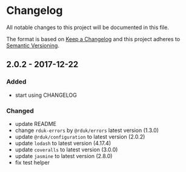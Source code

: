 # Changelog
All notable changes to this project will be documented in this file.

The format is based on [Keep a Changelog](http://keepachangelog.com/en/1.0.0/)
and this project adheres to [Semantic Versioning](http://semver.org/spec/v2.0.0.html).

## 2.0.2 - 2017-12-22
### Added
- start using CHANGELOG
### Changed
- update README
- change `rduk-errors` by `@rduk/errors` latest version (1.3.0)
- update `@rduk/configuration` to latest version (2.0.2)
- update `lodash` to latest version (4.17.4) 
- update `coveralls` to latest version (3.0.0)
- update `jasmine` to latest version (2.8.0)
- fix test helper